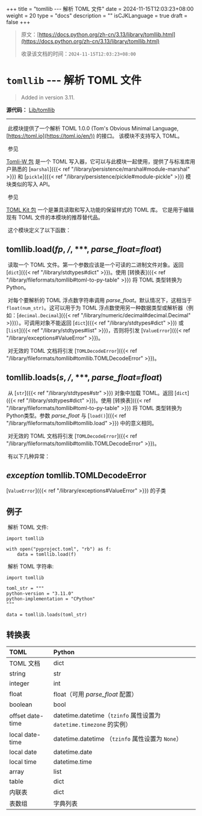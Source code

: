 +++
title = "tomllib --- 解析 TOML 文件"
date = 2024-11-15T12:03:23+08:00
weight = 20
type = "docs"
description = ""
isCJKLanguage = true
draft = false
+++

> 原文：[https://docs.python.org/zh-cn/3.13/library/tomllib.html](https://docs.python.org/zh-cn/3.13/library/tomllib.html)
>
> 收录该文档的时间：`2024-11-15T12:03:23+08:00`

# `tomllib` --- 解析 TOML 文件

> Added in version 3.11.
>

**源代码：** [Lib/tomllib](https://github.com/python/cpython/tree/3.13/Lib/tomllib)

------

​	此模块提供了一个解析 TOML 1.0.0 (Tom's Obvious Minimal Language, [https://toml.io](https://toml.io/en/)) 的接口。 该模块不支持写入 TOML。

​	参见

 

[Tomli-W 包](https://pypi.org/project/tomli-w/) 是一个 TOML 写入器，它可以与此模块一起使用，提供了与标准库用户熟悉的 [`marshal`]({{< ref "/library/persistence/marshal#module-marshal" >}}) 和 [`pickle`]({{< ref "/library/persistence/pickle#module-pickle" >}}) 模块类似的写入 API。

​	参见

 

[TOML Kit 包](https://pypi.org/project/tomlkit/) 一个是兼具读取和写入功能的保留样式的 TOML 库。 它是用于编辑现有 TOML 文件的本模块的推荐替代品。

​	这个模块定义了以下函数：

## tomllib.**load**(*fp*, */*, ***, *parse_float=float*)

​	读取一个 TOML 文件。第一个参数应该是一个可读的二进制文件对象。返回 [`dict`]({{< ref "/library/stdtypes#dict" >}})。使用 [转换表]({{< ref "/library/fileformats/tomllib#toml-to-py-table" >}}) 将 TOML 类型转换为 Python。

​	对每个要解析的 TOML 浮点数字符串调用 *parse_float*。默认情况下，这相当于 `float(num_str)`。这可以用于为 TOML 浮点数使用另一种数据类型或解析器（例如：[`decimal.Decimal`]({{< ref "/library/numeric/decimal#decimal.Decimal" >}})）。可调用对象不能返回 [`dict`]({{< ref "/library/stdtypes#dict" >}}) 或 [`list`]({{< ref "/library/stdtypes#list" >}})，否则将引发 [`ValueError`]({{< ref "/library/exceptions#ValueError" >}})。

​	对无效的 TOML 文档将引发 [`TOMLDecodeError`]({{< ref "/library/fileformats/tomllib#tomllib.TOMLDecodeError" >}})。

## tomllib.**loads**(*s*, */*, ***, *parse_float=float*)

​	从 [`str`]({{< ref "/library/stdtypes#str" >}}) 对象中加载 TOML。返回 [`dict`]({{< ref "/library/stdtypes#dict" >}})。使用 [转换表]({{< ref "/library/fileformats/tomllib#toml-to-py-table" >}}) 将 TOML 类型转换为 Python类型。参数 *parse_float* 与 [`load()`]({{< ref "/library/fileformats/tomllib#tomllib.load" >}}) 中的意义相同。

​	对无效的 TOML 文档将引发 [`TOMLDecodeError`]({{< ref "/library/fileformats/tomllib#tomllib.TOMLDecodeError" >}})。

​	有以下几种异常：

## *exception* tomllib.**TOMLDecodeError**

[`ValueError`]({{< ref "/library/exceptions#ValueError" >}}) 的子类

## 例子

​	解析 TOML 文件:

```
import tomllib

with open("pyproject.toml", "rb") as f:
    data = tomllib.load(f)
```

​	解析 TOML 字符串:

```
import tomllib

toml_str = """
python-version = "3.11.0"
python-implementation = "CPython"
"""

data = tomllib.loads(toml_str)
```

## 转换表

| TOML             | Python                                                       |
| :--------------- | :----------------------------------------------------------- |
| TOML 文档        | dict                                                         |
| string           | str                                                          |
| integer          | int                                                          |
| float            | float（可用 *parse_float* 配置）                             |
| boolean          | bool                                                         |
| offset date-time | datetime.datetime（`tzinfo` 属性设置为 `datetime.timezone` 的实例） |
| local date-time  | datetime.datetime （`tzinfo` 属性设置为 `None`）             |
| local date       | datetime.date                                                |
| local time       | datetime.time                                                |
| array            | list                                                         |
| table            | dict                                                         |
| 内联表           | dict                                                         |
| 表数组           | 字典列表                                                     |
